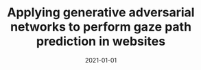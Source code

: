 ---
title: 'Applying generative adversarial networks to perform gaze path prediction in websites'
collection: publications
permalink: /publication/2021-01-01-CEUR Workshop Proceedings-Applying-generative.md
excerpt: 'G. Bonifazi, E.  Corradini, G.  Porcino, A.  Scopelliti, D.  Ursino, L.  Virgili'
date: 2021-01-01
venue: 'CEUR Workshop Proceedings'
link: 'https://doi.org/-'
location: 'Polytechnic University of Marche, Daimler AG'
---